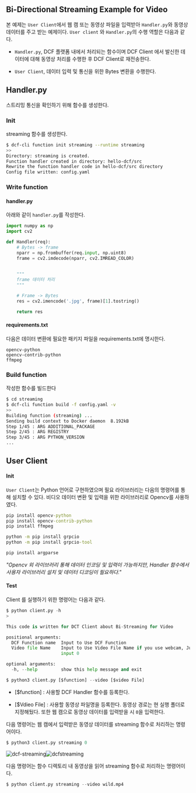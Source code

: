 ## Bi-Directional Streaming Example for Video



본 예제는 `User Client`에서 웹 캠 또는 동영상 파일을 입력받아 `Handler.py`와 동영상 데이터를 주고 받는 예제이다.  `User client` 와 `Handler.py`의 수행 역할은 다음과 같다.

* `Handler.py`, DCF 플랫폼 내에서 처리되는 함수이며 DCF Client 에서 발신한 데이터에 대해 동영상 처리를 수행한 후 DCF Client로 재전송한다.
- `User Client`, 데이터 입력 및 통신을 위한 Bytes 변환을 수행한다.



## Handler.py

스트리밍 통신을 확인하기 위해 함수를 생성한다.  

### Init

streaming 함수를 생성한다.

```bash
$ dcf-cli function init streaming --runtime streaming
>>
Directory: streaming is created.
Function handler created in directory: hello-dcf/src
Rewrite the function handler code in hello-dcf/src directory
Config file written: config.yaml
```



### Write function

#### handler.py

아래와 같이 `handler.py`를 작성한다.

```python
import numpy as np 
import cv2 

def Handler(req):
    # Bytes -> frame 
    nparr = np.frombuffer(req.input, np.uint8)
    frame = cv2.imdecode(nparr, cv2.IMREAD_COLOR)

    
    """
    frame 데이터 처리 
    """

    # Frame -> Bytes
    res = cv2.imencode('.jpg', frame)[1].tostring()

    return res
```

#### requirements.txt

다음은 데이터 변환에 필요한  패키지 파일을 requirements.txt에 명시한다. 

```textile
opencv-python
opencv-contrib-python
ffmpeg
```

### Build function

작성한 함수를 빌드한다

```bash
$ cd streaming
$ dcf-cli function build -f config.yaml -v
>>
Building function (streaming) ...
Sending build context to Docker daemon  8.192kB
Step 1/45 : ARG ADDITIONAL_PACKAGE
Step 2/45 : ARG REGISTRY
Step 3/45 : ARG PYTHON_VERSION
...
```









## User Client

#### Init

`User Client`는  Python 언어로 구현하였으며 필요 라이브러리는 다음의 명령어를 통해 설치할 수 있다. 비디오 데이터 변환 및 입력을 위한 라이브러리로 Opencv를 사용하였다.

```cmd
pip install opencv-python
pip install opencv-contrib-python
pip install ffmpeg 

python -m pip install grpcio
python -m pip install grpcio-tool

pip install argparse
```

*"Opencv 외 라이브러리 통해 데이터 인코딩 및 입력이 가능하지만, Handler 함수에서 사용자 라이브러리 설치 및 데이터 디코딩이 필요하다."*



#### Test

Client 를 실행하기 위한 명령어는 다음과 같다.

```python
$ python client.py -h
> 

This code is written for DCT Client about Bi-Streaming for Video

positional arguments:
  DCF Function name  Input to Use DCF Function
  Video file Name    Input to Use Video File Name if you use webcam, Just
                     input 0

optional arguments:
  -h, --help         show this help message and exit
```

```python
$ python3 client.py [$function] --video [$video File]
```

- [$function] : 사용할 DCF Handler 함수를 등록한다.

- [$Vdieo File] : 사용할 동영상 파일명을 등록한다. 동영상 경로는 현 실행 폴더로 지정해뒀다. 또한 웹 캠으로 동영상 데이터를 입력받을 시 `0`을 입력한다.

다음 명령어는 웹 캠에서 입력받은 동영상 데이터를 streaming 함수로 처리하는 명령어이다.

```python
$ python3 client.py streaming 0 
```

![dcf-streaming](https://user-images.githubusercontent.com/46108451/66360467-31c7ad00-e9b6-11e9-9e8a-bd34b769aab0.PN)![dcfstreaming](https://user-images.githubusercontent.com/46108451/66360467-31c7ad00-e9b6-11e9-9e8a-bd34b769aab0.PNG)

다음 명령어는 함수 디렉토리 내 동영상을 읽어 streaming 함수로 처리하는 명령어이다. 

```python
$ python client.py streaming --video wild.mp4
```
